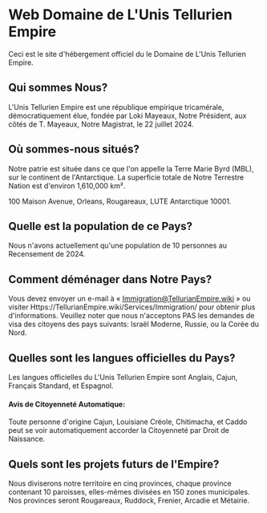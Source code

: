 # Web Domaine de L'Unis Tellurien Empire
Ceci est le site d'hébergement officiel du le Domaine de L'Unis Tellurien Empire.

## Qui sommes Nous?
L'Unis Tellurien Empire est une république empirique tricamérale, démocratiquement élue, fondée par Loki Mayeaux, Notre Président, aux côtés de T. Mayeaux, Notre Magistrat, le 22 juillet 2024.

## Où sommes-nous situés?
Notre patrie est située dans ce que l'on appelle la Terre Marie Byrd (MBL), sur le continent de l'Antarctique.  La superficie totale de Notre Terrestre Nation est d'environ 1,610,000 km².

100 Maison Avenue, Orleans, Rougareaux, LUTE Antarctique 10001.

## Quelle est la population de ce Pays?
Nous n'avons actuellement qu'une population de 10 personnes au Recensement de 2024.

## Comment déménager dans Notre Pays?
Vous devez envoyer un e-mail à « Immigration@TellurianEmpire.wiki » ou visiter Https://TellurianEmpire.wiki/Services/Immigration/ pour obtenir plus d'informations. Veuillez noter que nous n'acceptons PAS les demandes de visa des citoyens des pays suivants: Israël Moderne, Russie, ou la Corée du Nord.

## Quelles sont les langues officielles du Pays?
Les langues officielles du L'Unis Tellurien Empire sont Anglais, Cajun, Français Standard, et Espagnol.

#### Avis de Citoyenneté Automatique:
Toute personne d'origine Cajun, Louisiane Créole, Chitimacha, et Caddo peut se voir automatiquement accorder la Citoyenneté par Droit de Naissance.

## Quels sont les projets futurs de l'Empire?
Nous diviserons notre territoire en cinq provinces, chaque province contenant 10 paroisses, elles-mêmes divisées en 150 zones municipales. Nos provinces seront Rougareaux, Ruddock, Frenier, Arcadie et Métairie.
